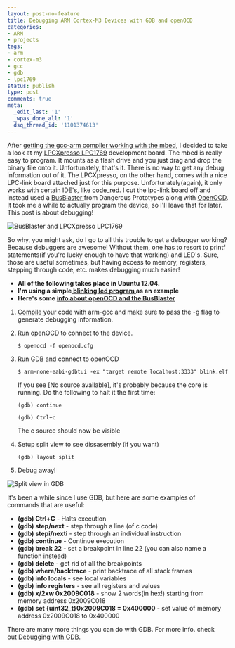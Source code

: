 ```yaml
---
layout: post-no-feature
title: Debugging ARM Cortex-M3 Devices with GDB and openOCD
categories:
- ARM
- projects
tags:
- arm
- cortex-m3
- gcc
- gdb
- lpc1769
status: publish
type: post
comments: true
meta:
  _edit_last: '1'
  _wpas_done_all: '1'
  dsq_thread_id: '1101374613'
---
```


After <a title="GCC-ARM for Cortex-M3 on Ubuntu" href="http://alvarop.com/2013/02/gcc-arm-for-cortex-m3-on-ubuntu/">getting the gcc-arm compiler working with the mbed</a>, I decided to take a look at my <a href="http://www.lpctools.com/lpc1768.lpcxpresso.aspx">LPCXpresso LPC1769</a> development board. The mbed is really easy to program. It mounts as a flash drive and you just drag and drop the binary file onto it. Unfortunately, that's it. There is no way to get any debug information out of it. The LPCXpresso, on the other hand, comes with a nice LPC-link board attached just for this purpose. Unfortunately(again), it only works with certain IDE's, like <a href="http://www.code-red-tech.com/">code\_red</a>. I cut the lpc-link board off and instead used a <a href="http://dangerousprototypes.com/docs/Bus_Blaster">BusBlaster </a>from Dangerous Prototypes along with <a href="http://openocd.sourceforge.net/">OpenOCD</a>. It took me a while to actually program the device, so I'll leave that for later. This post is about debugging!

![BusBlaster and LPCXpresso LPC1769](http://alvarop.com/wp-content/uploads/2013/02/IMG_0037.jpg)

So why, you might ask, do I go to all this trouble to get a debugger working? Because debuggers are awesome! Without them, one has to resort to printf statements(if you're lucky enough to have that working) and LED's. Sure, those are useful sometimes, but having access to memory, registers, stepping through code, etc. makes debugging much easier!

* <strong>All of the following takes place in Ubuntu 12.04.</strong>
* <strong>I'm using a simple<a href="https://github.com/alvarop/arm-gcc-barebones/blob/master/main.c"> blinking led program </a>as an example</strong>
* <strong>Here's some <a href="http://dangerousprototypes.com/docs/Bus_Blaster_OpenOCD_guide">info about openOCD and the BusBlaster</a></strong>


1. <a href="http://alvarop.com/2013/02/gcc-arm-for-cortex-m3-on-ubuntu/">Compile </a>your code with arm-gcc and make sure to pass the -g flag to generate debugging information.

2. Run openOCD to connect to the device.

    `$ openocd -f openocd.cfg`

3. Run GDB and connect to openOCD

    `$ arm-none-eabi-gdbtui -ex "target remote localhost:3333" blink.elf`

    If you see [No source available], it's probably because the core is running. Do the following to halt it the first time:

    `(gdb) continue`

    `(gdb) Ctrl+c`

    The c source should now be visible

4. Setup split view to see dissasembly (if you want)

    `(gdb) layout split`

5. Debug away!

![Split view in GDB](http://alvarop.com/wp-content/uploads/2013/02/split.png)

It's been a while since I use GDB, but here are some examples of commands that are useful:

* <strong>(gdb) Ctrl+C</strong> - Halts execution
* <strong>(gdb) step/next</strong> - step through a line (of c code)
* <strong>(gdb) stepi/nexti</strong> - step through an individual instruction
* <strong>(gdb) continue</strong> - Continue execution
* <strong>(gdb) break 22</strong> - set a breakpoint in line 22 (you can also name a function instead)
* <strong>(gdb) delete</strong> - get rid of all the breakpoints
* <strong>(gdb) where/backtrace</strong> - print backtrace of all stack frames
* <strong>(gdb) info locals</strong> - see local variables
* <strong>(gdb) info registers</strong> - see all registers and values
* <strong>(gdb) x/2xw 0x2009C018</strong> - show 2 words(in hex!) starting from memory address 0x2009C018
* <strong>(gdb) set {uint32_t}0x2009C018 = 0x400000</strong> - set value of memory address 0x2009C018 to 0x400000

There are many more things you can do with GDB. For more info. check out <a href=" http://www.delorie.com/gnu/docs/gdb/gdb_toc.html">Debugging with GDB</a>.

